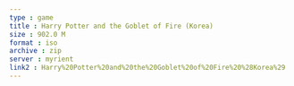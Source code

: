 ```yaml
---
type : game
title : Harry Potter and the Goblet of Fire (Korea)
size : 902.0 M
format : iso
archive : zip
server : myrient
link2 : Harry%20Potter%20and%20the%20Goblet%20of%20Fire%20%28Korea%29
---
```

